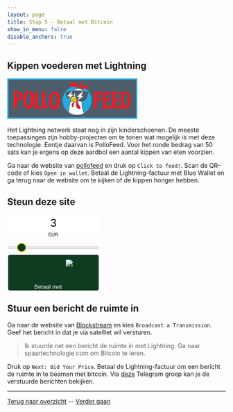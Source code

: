 ```yaml
---
layout: page
title: Stap 5 - Betaal met Bitcoin
show_in_menu: false
disable_anchors: true
---
```


## Kippen voederen met Lightning
![pollofeed.png](https://github.com/SovereignNode/Spaartechnologie/blob/master/documentation/images/pollofeed.png?raw=true)

Het Lightning netwerk staat nog in zijn kinderschoenen. De meeste toepassingen zijn hobby-projecten om te tonen wat mogelijk is met deze technologie. Eentje daarvan is PolloFeed. Voor het ronde bedrag van 50 sats kan je ergens op deze aardbol een aantal kippen van eten voorzien.

Ga naar de website van [pollofeed](https://pollofeed.com/) en druk op `Click to feed!`. Scan de QR-code of kies `Open in wallet`. Betaal de Lightning-factuur met Blue Wallet en ga terug naar de website om te kijken of de kippen honger hebben.

## Steun deze site

<style type="text/css"> .btcpay-form { display: inline-flex; align-items: center; justify-content: center; } .btcpay-form--inline { flex-direction: row; } .btcpay-form--block { flex-direction: column; } .btcpay-form--inline .submit { margin-left: 15px; } .btcpay-form--block select { margin-bottom: 10px; } .btcpay-form .btcpay-custom-container{ text-align: center; }.btcpay-custom { display: flex; align-items: center; justify-content: center; } .btcpay-form .plus-minus { cursor:pointer; font-size:25px; line-height: 25px; background: #DFE0E1; height: 30px; width: 45px; border:none; border-radius: 60px; margin: auto 5px; display: inline-flex; justify-content: center; } .btcpay-form select { -moz-appearance: none; -webkit-appearance: none; appearance: none; color: currentColor; background: transparent; border:1px solid transparent; display: block; padding: 1px; margin-left: auto; margin-right: auto; font-size: 11px; cursor: pointer; } .btcpay-form select:hover { border-color: #ccc; } #btcpay-input-price { -moz-appearance: none; -webkit-appearance: none; border: none; box-shadow: none; text-align: center; font-size: 25px; margin: auto; border-radius: 5px; line-height: 35px; background: #fff; } #btcpay-input-price::-webkit-outer-spin-button, #btcpay-input-price::-webkit-inner-spin-button { -webkit-appearance: none; margin: 0; } </style>
<style type="text/css"> input[type=range].btcpay-input-range { -webkit-appearance:none; width:100%; background: transparent; } input[type=range].btcpay-input-range:focus { outline:0; } input[type=range].btcpay-input-range::-webkit-slider-runnable-track { width:100%; height:3.1px; cursor:pointer; box-shadow:0 0 1.7px #020,0 0 0 #003c00; background:#f3f3f3; border-radius:1px; border:0; } input[type=range].btcpay-input-range::-webkit-slider-thumb { box-shadow:none; border:2.5px solid #cedc21; height:22px; width:22px; border-radius:50%; background:#0f3723; cursor:pointer; -webkit-appearance:none; margin-top:-9.45px } input[type=range].btcpay-input-range:focus::-webkit-slider-runnable-track { background:#fff; } input[type=range].btcpay-input-range::-moz-range-track { width:100%; height:3.1px; cursor:pointer; box-shadow:0 0 1.7px #020,0 0 0 #003c00; background:#f3f3f3; border-radius:1px; border:0; } input[type=range].btcpay-input-range::-moz-range-thumb { box-shadow:none; border:2.5px solid #cedc21; height:22px; width:22px; border-radius:50%; background:#0f3723; cursor:pointer; } input[type=range].btcpay-input-range::-ms-track { width:100%; height:3.1px; cursor:pointer; background:0 0; border-color:transparent; color:transparent; } input[type=range].btcpay-input-range::-ms-fill-lower { background:#e6e6e6; border:0; border-radius:2px; box-shadow:0 0 1.7px #020,0 0 0 #003c00; } input[type=range].btcpay-input-range::-ms-fill-upper { background:#f3f3f3; border:0; border-radius:2px; box-shadow:0 0 1.7px #020,0 0 0 #003c00; } input[type=range].btcpay-input-range::-ms-thumb { box-shadow:none; border:2.5px solid #cedc21; height:22px; width:22px; border-radius:50%; background:#0f3723; cursor:pointer; height:3.1px; } input[type=range].btcpay-input-range:focus::-ms-fill-lower { background:#f3f3f3; } input[type=range].btcpay-input-range:focus::-ms-fill-upper { background:#fff; } </style>
<form method="POST"  action="https://btcpay.bewijsvanwerk.com/api/v1/invoices" class="btcpay-form btcpay-form--block">
  <input type="hidden" name="storeId" value="FHT9sXvdm28YT7JeXdAKrjctx6ZihNf3XnFfVAPp29Mo" />
  <input type="hidden" name="checkoutDesc" value="Doneer aan Bewijs van Werk" />
  <div class="btcpay-custom-container">
    <input id="btcpay-input-price" name="price" type="text" min="0" max="none" step="any" value="3" style="width: 209px;" oninput="event.preventDefault();isNaN(event.target.value) || event.target.value <= 0 ? document.querySelector('#btcpay-input-price').value = 3 : event.target.value" onchange="document.querySelector('#btcpay-input-range').value = document.querySelector('#btcpay-input-price').value" />
    <select name="currency">
      <option value="USD">USD</option>
      <option value="GBP">GBP</option>
      <option value="EUR" selected>EUR</option>
      <option value="BTC">BTC</option>
    </select>
    <input class="btcpay-input-range" id="btcpay-input-range" value="3" type="range" min="1" max="20" step="1" style="width:209px;margin-bottom:15px;" oninput="document.querySelector('#btcpay-input-price').value = document.querySelector('#btcpay-input-range').value" />
  </div>
<button type="submit" class="submit" name="submit" style="min-width:209px; min-height:57px; border-radius: 4px;border-style: none;background-color: #0f3b21;" alt="Pay with BtcPay, Self-Hosted Bitcoin Payment Processor"><span style="color:#fff">Betaal met</span>
<img src="https://btcpay.bewijsvanwerk.com/img/logo.svg" style="height:57px;display:inline-block;padding: 5% 0 5% 5px;">
</button></form>

## Stuur een bericht de ruimte in
Ga naar de website van [Blockstream](https://blockstream.com/satellite-queue/) en kies `Broadcast a Transmission`. Geef het bericht in dat je via satelliet wil versturen.

> Ik stuurde net een bericht de ruimte in met Lightning. Ga naar spaartechnologie.com om Bitcoin te leren.

Druk op `Next: Bid Your Price`. Betaal de Lightning-factuur om een bericht de ruimte in te beamen met bitcoin. Via [deze](https://t.me/blockstream_satellite_feed) Telegram groep kan je de verstuurde berichten bekijken.

---

[Terug naar overzicht](overzicht.md) --
[Verder gaan](inschrijven.md)
